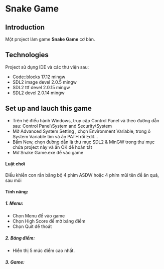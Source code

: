 # Snake Game

## Introduction
Một project làm game **Snake Game** cơ bản.

## Technologies
Project sử dụng IDE và các thư viện sau:
* Code::blocks 17.12 mingw
* SDL2 image devel 2.0.5 mingw
* SDL2 ttf devel 2.0.15 mingw
* SDL2 devel 2.0.14 mingw

## Set up and lauch this game
- Trên hệ điều hành Windows, truy cập Control Panel và theo đường dẫn sau: Control Panel\System and Security\System
- Mở Advanced System Setting , chọn Envỉronment Variable, trong ô System Variable tìm và ấn PATH rồi Edit...
- Bấm New, chọn đường dẫn là thư mục SDL2 & MinGW trong thư mục chứa project này và ấn OK để hoàn tất
- Mở Snake Game.exe để vào game
#### Luật chơi
Điều khiển con rắn bằng bộ 4 phím ASDW hoặc 4 phím mũi tên để ăn quả, sau môi

#### Tính năng:

##### 1. Menu:
* Chọn Menu để vào game
* Chọn High Score để mở bảng điểm 
* Chọn Quit để thoát

##### 2. Bảng điểm:
* Hiển thị 5 mức điểm cao nhất.

##### 3. Game:




